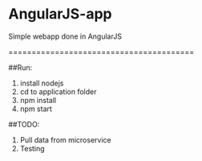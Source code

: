 # AngularJS-app
Simple webapp done in AngularJS

========================================

##Run:
1. install nodejs
2. cd to application folder
3. npm install
4. npm start

##TODO:
1. Pull data from microservice
2. Testing



